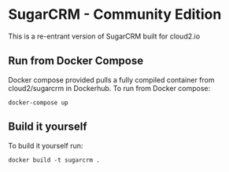 # SugarCRM - Community Edition

This is a re-entrant version of SugarCRM built for cloud2.io

## Run from Docker Compose
Docker compose provided pulls a fully compiled container from cloud2/sugarcrm in Dockerhub.
To run from Docker compose:
```
docker-compose up
```

## Build it yourself
To build it yourself run:
```
docker build -t sugarcrm .
```

